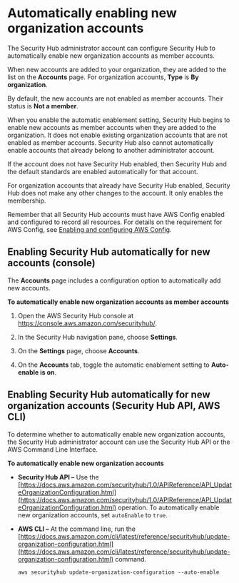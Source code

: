 # Automatically enabling new organization accounts<a name="accounts-orgs-auto-enable"></a>

The Security Hub administrator account can configure Security Hub to automatically enable new organization accounts as member accounts\.

When new accounts are added to your organization, they are added to the list on the **Accounts** page\. For organization accounts, **Type** is **By organization**\.

By default, the new accounts are not enabled as member accounts\. Their status is **Not a member**\.

When you enable the automatic enablement setting, Security Hub begins to enable new accounts as member accounts when they are added to the organization\. It does not enable existing organization accounts that are not enabled as member accounts\. Security Hub also cannot automatically enable accounts that already belong to another administrator account\.

If the account does not have Security Hub enabled, then Security Hub and the default standards are enabled automatically for that account\.

For organization accounts that already have Security Hub enabled, Security Hub does not make any other changes to the account\. It only enables the membership\.

Remember that all Security Hub accounts must have AWS Config enabled and configured to record all resources\. For details on the requirement for AWS Config, see [Enabling and configuring AWS Config](securityhub-prereq-config.md)\.

## Enabling Security Hub automatically for new accounts \(console\)<a name="accounts-orgs-auto-enable-console"></a>

The **Accounts** page includes a configuration option to automatically add new accounts\.

**To automatically enable new organization accounts as member accounts**

1. Open the AWS Security Hub console at [https://console\.aws\.amazon\.com/securityhub/](https://console.aws.amazon.com/securityhub/)\.

1. In the Security Hub navigation pane, choose **Settings**\.

1. On the **Settings** page, choose **Accounts**\.

1. On the **Accounts** tab, toggle the automatic enablement setting to **Auto\-enable is on**\.

## Enabling Security Hub automatically for new organization accounts \(Security Hub API, AWS CLI\)<a name="accounts-orgs-auto-enable-api"></a>

To determine whether to automatically enable new organization accounts, the Security Hub administrator account can use the Security Hub API or the AWS Command Line Interface\.

**To automatically enable new organization accounts**
+ **Security Hub API –** Use the [https://docs.aws.amazon.com/securityhub/1.0/APIReference/API_UpdateOrganizationConfiguration.html](https://docs.aws.amazon.com/securityhub/1.0/APIReference/API_UpdateOrganizationConfiguration.html) operation\. To automatically enable new organization accounts, set `autoEnable` to `true`\.
+ **AWS CLI –** At the command line, run the [https://docs.aws.amazon.com/cli/latest/reference/securityhub/update-organization-configuration.html](https://docs.aws.amazon.com/cli/latest/reference/securityhub/update-organization-configuration.html) command\.

  ```
  aws securityhub update-organization-configuration --auto-enable
  ```